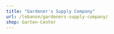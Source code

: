 ```yaml
---
title: "Gardener's Supply Company"
url: /lebanon/gardeners-supply-company/
shop: Garten-Center
---
```

